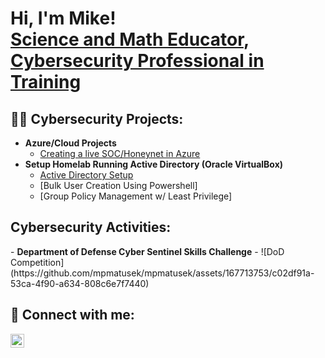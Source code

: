 <h1>Hi, I'm Mike! <br/><a href="https://github.com/mpmatusek">Science and Math Educator</a>, <a href="https://www.linkedin.com/in/mpmatusek/">Cybersecurity Professional in Training</a></h1>

<h2>👨‍💻 Cybersecurity Projects:</h2>

- <b>Azure/Cloud Projects</b>
  - [Creating a live SOC/Honeynet in Azure](https://github.com/mpmatusek/CloudSOC)
- <b>Setup Homelab Running Active Directory (Oracle VirtualBox)</b>
  - [Active Directory Setup](https://github.com/mpmatusek/VirtualHomelabActiveDirectory)
  - [Bulk User Creation Using Powershell]
  - [Group Policy Management w/ Least Privilege]

<h2>Cybersecurity Activities:</h2>
- <b>Department of Defense Cyber Sentinel Skills Challenge</b>
  - ![DoD Competition](https://github.com/mpmatusek/mpmatusek/assets/167713753/c02df91a-53ca-4f90-a634-808c6e7f7440)
 

<h2> 🤳 Connect with me:</h2>

[<img align="left" alt="MikeMatusek | LinkedIn" width="22px" src="https://cdn.jsdelivr.net/npm/simple-icons@v3/icons/linkedin.svg" />][linkedin]

[linkedin]: https://linkedin.com/in/mike-matusek

<!--
**mpmatusek/mpmatusek** is a ✨ _special_ ✨ repository because its `README.md` (this file) appears on your GitHub profile.

Here are some ideas to get you started:

- 🔭 I’m currently working on ...
- 🌱 I’m currently learning ...
- 👯 I’m looking to collaborate on ...
- 🤔 I’m looking for help with ...
- 💬 Ask me about ...
- 📫 How to reach me: ...
- 😄 Pronouns: ...
- ⚡ Fun fact: ...
-->
